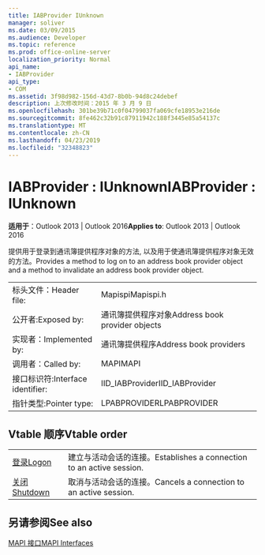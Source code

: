 ```yaml
---
title: IABProvider IUnknown
manager: soliver
ms.date: 03/09/2015
ms.audience: Developer
ms.topic: reference
ms.prod: office-online-server
localization_priority: Normal
api_name:
- IABProvider
api_type:
- COM
ms.assetid: 3f98d982-156d-43d7-8b0b-94d8c24debef
description: 上次修改时间：2015 年 3 月 9 日
ms.openlocfilehash: 301be39b71c0f04799037fa069cfe18953e216de
ms.sourcegitcommit: 8fe462c32b91c87911942c188f3445e85a54137c
ms.translationtype: MT
ms.contentlocale: zh-CN
ms.lasthandoff: 04/23/2019
ms.locfileid: "32348823"
---
```

# <a name="iabprovider--iunknown"></a><span data-ttu-id="78f47-103">IABProvider : IUnknown</span><span class="sxs-lookup"><span data-stu-id="78f47-103">IABProvider : IUnknown</span></span>

  
  
<span data-ttu-id="78f47-104">**适用于**：Outlook 2013 | Outlook 2016</span><span class="sxs-lookup"><span data-stu-id="78f47-104">**Applies to**: Outlook 2013 | Outlook 2016</span></span> 
  
<span data-ttu-id="78f47-105">提供用于登录到通讯簿提供程序对象的方法, 以及用于使通讯簿提供程序对象无效的方法。</span><span class="sxs-lookup"><span data-stu-id="78f47-105">Provides a method to log on to an address book provider object and a method to invalidate an address book provider object.</span></span>
  
|||
|:-----|:-----|
|<span data-ttu-id="78f47-106">标头文件：</span><span class="sxs-lookup"><span data-stu-id="78f47-106">Header file:</span></span>  <br/> |<span data-ttu-id="78f47-107">Mapispi</span><span class="sxs-lookup"><span data-stu-id="78f47-107">Mapispi.h</span></span>  <br/> |
|<span data-ttu-id="78f47-108">公开者:</span><span class="sxs-lookup"><span data-stu-id="78f47-108">Exposed by:</span></span>  <br/> |<span data-ttu-id="78f47-109">通讯簿提供程序对象</span><span class="sxs-lookup"><span data-stu-id="78f47-109">Address book provider objects</span></span>  <br/> |
|<span data-ttu-id="78f47-110">实现者：</span><span class="sxs-lookup"><span data-stu-id="78f47-110">Implemented by:</span></span>  <br/> |<span data-ttu-id="78f47-111">通讯簿提供程序</span><span class="sxs-lookup"><span data-stu-id="78f47-111">Address book providers</span></span>  <br/> |
|<span data-ttu-id="78f47-112">调用者：</span><span class="sxs-lookup"><span data-stu-id="78f47-112">Called by:</span></span>  <br/> |<span data-ttu-id="78f47-113">MAPI</span><span class="sxs-lookup"><span data-stu-id="78f47-113">MAPI</span></span>  <br/> |
|<span data-ttu-id="78f47-114">接口标识符:</span><span class="sxs-lookup"><span data-stu-id="78f47-114">Interface identifier:</span></span>  <br/> |<span data-ttu-id="78f47-115">IID_IABProvider</span><span class="sxs-lookup"><span data-stu-id="78f47-115">IID_IABProvider</span></span>  <br/> |
|<span data-ttu-id="78f47-116">指针类型:</span><span class="sxs-lookup"><span data-stu-id="78f47-116">Pointer type:</span></span>  <br/> |<span data-ttu-id="78f47-117">LPABPROVIDER</span><span class="sxs-lookup"><span data-stu-id="78f47-117">LPABPROVIDER</span></span>  <br/> |
   
## <a name="vtable-order"></a><span data-ttu-id="78f47-118">Vtable 顺序</span><span class="sxs-lookup"><span data-stu-id="78f47-118">Vtable order</span></span>

|||
|:-----|:-----|
|[<span data-ttu-id="78f47-119">登录</span><span class="sxs-lookup"><span data-stu-id="78f47-119">Logon</span></span>](iabprovider-logon.md) <br/> |<span data-ttu-id="78f47-120">建立与活动会话的连接。</span><span class="sxs-lookup"><span data-stu-id="78f47-120">Establishes a connection to an active session.</span></span>  <br/> |
|[<span data-ttu-id="78f47-121">关闭</span><span class="sxs-lookup"><span data-stu-id="78f47-121">Shutdown</span></span>](iabprovider-shutdown.md) <br/> |<span data-ttu-id="78f47-122">取消与活动会话的连接。</span><span class="sxs-lookup"><span data-stu-id="78f47-122">Cancels a connection to an active session.</span></span>  <br/> |
   
## <a name="see-also"></a><span data-ttu-id="78f47-123">另请参阅</span><span class="sxs-lookup"><span data-stu-id="78f47-123">See also</span></span>



[<span data-ttu-id="78f47-124">MAPI 接口</span><span class="sxs-lookup"><span data-stu-id="78f47-124">MAPI Interfaces</span></span>](mapi-interfaces.md)

